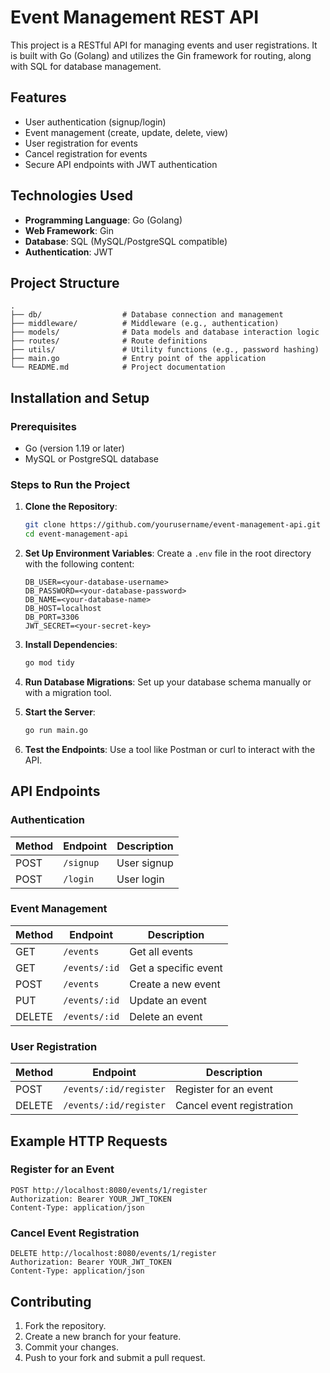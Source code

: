 # Event Management REST API

This project is a RESTful API for managing events and user registrations. It is built with Go (Golang) and utilizes the Gin framework for routing, along with SQL for database management.

## Features

- User authentication (signup/login)
- Event management (create, update, delete, view)
- User registration for events
- Cancel registration for events
- Secure API endpoints with JWT authentication

## Technologies Used

- **Programming Language**: Go (Golang)
- **Web Framework**: Gin
- **Database**: SQL (MySQL/PostgreSQL compatible)
- **Authentication**: JWT

## Project Structure

```plaintext
.
├── db/                  # Database connection and management
├── middleware/          # Middleware (e.g., authentication)
├── models/              # Data models and database interaction logic
├── routes/              # Route definitions
├── utils/               # Utility functions (e.g., password hashing)
├── main.go              # Entry point of the application
└── README.md            # Project documentation
```

## Installation and Setup

### Prerequisites

- Go (version 1.19 or later)
- MySQL or PostgreSQL database

### Steps to Run the Project

1. **Clone the Repository**:

   ```bash
   git clone https://github.com/yourusername/event-management-api.git
   cd event-management-api
   ```

2. **Set Up Environment Variables**: Create a `.env` file in the root directory with the following content:

   ```env
   DB_USER=<your-database-username>
   DB_PASSWORD=<your-database-password>
   DB_NAME=<your-database-name>
   DB_HOST=localhost
   DB_PORT=3306
   JWT_SECRET=<your-secret-key>
   ```

3. **Install Dependencies**:

   ```bash
   go mod tidy
   ```

4. **Run Database Migrations**: Set up your database schema manually or with a migration tool.

5. **Start the Server**:

   ```bash
   go run main.go
   ```

6. **Test the Endpoints**: Use a tool like Postman or curl to interact with the API.

## API Endpoints

### Authentication

| Method | Endpoint  | Description |
| ------ | --------- | ----------- |
| POST   | `/signup` | User signup |
| POST   | `/login`  | User login  |

### Event Management

| Method | Endpoint      | Description          |
| ------ | ------------- | -------------------- |
| GET    | `/events`     | Get all events       |
| GET    | `/events/:id` | Get a specific event |
| POST   | `/events`     | Create a new event   |
| PUT    | `/events/:id` | Update an event      |
| DELETE | `/events/:id` | Delete an event      |

### User Registration

| Method | Endpoint               | Description               |
| ------ | ---------------------- | ------------------------- |
| POST   | `/events/:id/register` | Register for an event     |
| DELETE | `/events/:id/register` | Cancel event registration |

## Example HTTP Requests

### Register for an Event

```http
POST http://localhost:8080/events/1/register
Authorization: Bearer YOUR_JWT_TOKEN
Content-Type: application/json
```

### Cancel Event Registration

```http
DELETE http://localhost:8080/events/1/register
Authorization: Bearer YOUR_JWT_TOKEN
Content-Type: application/json
```

## Contributing

1. Fork the repository.
2. Create a new branch for your feature.
3. Commit your changes.
4. Push to your fork and submit a pull request.
